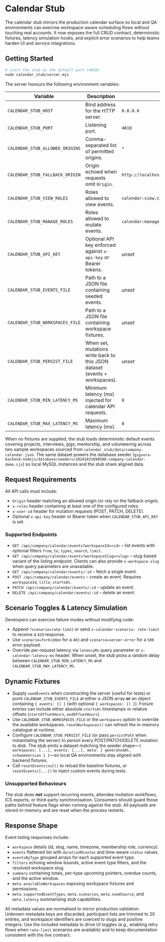 # Calendar Stub

The calendar stub mirrors the production calendar surface so local and QA environments can exercise
workspace-aware scheduling flows without touching real accounts. It now exposes the full CRUD
contract, deterministic fixtures, latency simulation hooks, and explicit error scenarios to help teams
harden UI and service integrations.

## Getting Started

```bash
# start the stub on the default port (4010)
node calendar_stub/server.mjs
```

The server honours the following environment variables:

| Variable | Description | Default |
| --- | --- | --- |
| `CALENDAR_STUB_HOST` | Bind address for the HTTP server. | `0.0.0.0` |
| `CALENDAR_STUB_PORT` | Listening port. | `4010` |
| `CALENDAR_STUB_ALLOWED_ORIGINS` | Comma-separated list of permitted origins. | `*` |
| `CALENDAR_STUB_FALLBACK_ORIGIN` | Origin echoed when requests omit `Origin`. | `http://localhost:4173` |
| `CALENDAR_STUB_VIEW_ROLES` | Roles allowed to view events. | `calendar:view,calendar:manage,platform:admin` |
| `CALENDAR_STUB_MANAGE_ROLES` | Roles allowed to mutate events. | `calendar:manage,platform:admin` |
| `CALENDAR_STUB_API_KEY` | Optional API key enforced against `x-api-key` or Bearer tokens. | _unset_ |
| `CALENDAR_STUB_EVENTS_FILE` | Path to a JSON file containing seeded events. | _unset_ |
| `CALENDAR_STUB_WORKSPACES_FILE` | Path to a JSON file containing workspace fixtures. | _unset_ |
| `CALENDAR_STUB_PERSIST_FILE` | When set, mutations write back to this JSON dataset (events + workspaces). | _unset_ |
| `CALENDAR_STUB_MIN_LATENCY_MS` | Minimum latency (ms) injected for calendar API requests. | `0` |
| `CALENDAR_STUB_MAX_LATENCY_MS` | Maximum latency (ms). | `0` |

When no fixtures are supplied, the stub loads deterministic default events covering projects,
interviews, gigs, mentorship, and volunteering across two sample workspaces sourced from
`calendar_stub/data/company-calendar.json`. The same dataset powers the database seeder
(`gigvora-backend-nodejs/database/seeders/20241031090500-company-calendar-demo.cjs`) so local MySQL
instances and the stub share aligned data.

## Request Requirements

All API calls must include:

- `Origin` header matching an allowed origin (or rely on the fallback origin).
- `x-roles` header containing at least one of the configured roles.
- `x-user-id` header for mutation requests (POST, PATCH, DELETE).
- Optional `x-api-key` header or Bearer token when `CALENDAR_STUB_API_KEY` is set.

### Supported Endpoints

- `GET /api/company/calendar/events?workspaceId=<id>` – list events with optional filters `from`,
  `to`, `types`, `search`, `limit`.
- `GET /api/company/calendar/events?workspaceSlug=<slug>` – slug-based variant of the listing
  endpoint. Clients can also provide `x-workspace-slug` when query parameters are unavailable.
- `GET /api/company/calendar/events/:id` – fetch a single event.
- `POST /api/company/calendar/events` – create an event. Requires `workspaceId`, `title`, `startsAt`.
- `PATCH /api/company/calendar/events/:id` – update an event.
- `DELETE /api/company/calendar/events/:id` – delete an event.

## Scenario Toggles & Latency Simulation

Developers can exercise failure modes without modifying code:

- Append `?scenario=rate-limit` or send `x-calendar-scenario: rate-limit` to receive a `429` response.
- Use `scenario=forbidden` for a `403` and `scenario=server-error` for a `500` error payload.
- Override per-request latency via `latencyMs` query parameter or `x-calendar-latency-ms` header.
  When unset, the stub picks a random delay between `CALENDAR_STUB_MIN_LATENCY_MS` and
  `CALENDAR_STUB_MAX_LATENCY_MS`.

## Dynamic Fixtures

- Supply `seedEvents` when constructing the server (useful for tests) or point
  `CALENDAR_STUB_EVENTS_FILE` at either a JSON array **or** an object containing `{ events: [] }` (with
  optional `{ workspaces: [] }`). Fixture entries can include either absolute `startsAt`
  timestamps or relative offsets (`startOffsetHours`, `endOffsetHours`).
- Use `CALENDAR_STUB_WORKSPACES_FILE` or the `workspaces` option to override the available
  workspaces. `resetWorkspaces()` can refresh the in-memory catalogue at runtime.
- Configure `CALENDAR_STUB_PERSIST_FILE` (or pass `persistPath` when instantiating the server) to
  persist every POST/PATCH/DELETE mutation to disk. The stub emits a dataset matching the seeder
  shape—`{ workspaces: [...], events: [...], meta: { generatedAt, schemaVersion } }`—so local QA
  environments stay aligned with backend fixtures.
- Call `resetEvents(null)` to reload the baseline fixtures, or `resetEvents([...])` to inject custom
  events during tests.

### Unsupported Behaviours

The stub does **not** support recurring events, attendee invitation workflows, ICS exports, or
third-party synchronisation. Consumers should guard those paths behind feature flags when running
against the stub. All payloads are stored in-memory and are reset when the process restarts.

## Response Shape

Event listing responses include:

- `workspace` details (id, slug, name, timezone, membership role, currency).
- `events` flattened list with `durationMinutes` and time-aware `status` values.
- `eventsByType` grouped arrays for each supported event type.
- `filters` echoing window bounds, active event type filters, and the resolved workspace slug.
- `summary` containing totals, per-type upcoming pointers, overdue counts, and the active window.
- `meta.availableWorkspaces` exposing workspace fixtures and permissions.
- `meta.supportedEventTypes`, `meta.scenarios`, `meta.seedSource`, and `meta.latency` summarising
  stub capabilities.

All metadata values are normalised to mirror production validation. Unknown metadata keys are
discarded, participant lists are trimmed to 20 entries, and workspace identifiers are coerced to
slugs and positive integers. Use the included metadata to drive UI toggles (e.g., enabling retry
flows when `rate-limit` scenarios are available) and to keep documentation consistent with the live
contract.
